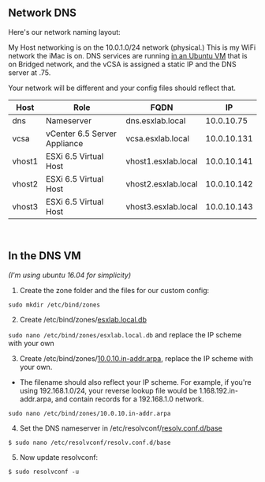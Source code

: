 <!--
net_config/net-dns_config.md
-->

## Network DNS

Here's our network naming layout:

My Host networking is on the 10.0.1.0/24 network (physical.) This is my WiFi network the iMac is on. DNS services are running [in an Ubuntu VM](./dns-build.md) that is on Bridged network, and the vCSA is assigned a static IP and the DNS server at .75.

Your network will be different and your config files should reflect that.


| Host  | Role  | FQDN | IP |
|---|---|---|---|
| dns  |  Nameserver | dns.esxlab.local | 10.0.10.75
|  vcsa |  vCenter 6.5 Server Appliance | vcsa.esxlab.local | 10.0.10.131
|  vhost1  |  ESXi 6.5 Virtual Host | vhost1.esxlab.local | 10.0.10.141
|  vhost2  |  ESXi 6.5 Virtual Host | vhost2.esxlab.local | 10.0.10.142
|  vhost3  |  ESXi 6.5 Virtual Host | vhost3.esxlab.local | 10.0.10.143


<br>

## In the DNS VM

*(I'm using ubuntu 16.04 for simplicity)*

1) Create the zone folder and the files for our custom config:

```sudo mkdir /etc/bind/zones ```

2) Create /etc/bind/zones/[esxlab.local.db](./bind/zones/esxlab.local.db)

```sudo nano /etc/bind/zones/esxlab.local.db``` and replace the IP scheme with your own

3) Create /etc/bind/zones/[10.0.10.in-addr.arpa](./bind/zones/10.0.10.in-addr.arpa), replace the IP scheme with your own.
- The filename should also reflect your IP scheme. For example, if you're using 192.168.1.0/24, your reverse lookup file would be 1.168.192.in-addr.arpa, and contain records for a 192.168.1.0 network.

```sudo nano /etc/bind/zones/10.0.10.in-addr.arpa``` 


4) Set the DNS nameserver in /etc/resolvconf/[resolv.conf.d/base](resolv.conf.d/base)

```$ sudo nano /etc/resolvconf/resolv.conf.d/base```


5) Now update resolvconf:

```$ sudo resolvconf -u```
